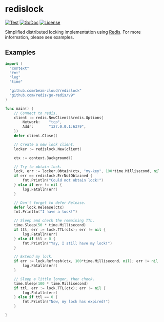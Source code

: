 # redislock

[![Test](https://github.com/beam-cloud/redislock/actions/workflows/test.yml/badge.svg)](https://github.com/beam-cloud/redislock/actions/workflows/test.yml)
[![GoDoc](https://godoc.org/github.com/beam-cloud/redislock?status.png)](http://godoc.org/github.com/beam-cloud/redislock)
[![License](https://img.shields.io/badge/License-Apache%202.0-blue.svg)](https://opensource.org/licenses/Apache-2.0)

Simplified distributed locking implementation using [Redis](http://redis.io/topics/distlock).
For more information, please see examples.

## Examples

```go
import (
  "context"
  "fmt"
  "log"
  "time"

  "github.com/beam-cloud/redislock"
  "github.com/redis/go-redis/v9"
)

func main() {
	// Connect to redis.
	client := redis.NewClient(&redis.Options{
		Network:	"tcp",
		Addr:		"127.0.0.1:6379",
	})
	defer client.Close()

	// Create a new lock client.
	locker := redislock.New(client)

	ctx := context.Background()

	// Try to obtain lock.
	lock, err := locker.Obtain(ctx, "my-key", 100*time.Millisecond, nil)
	if err == redislock.ErrNotObtained {
		fmt.Println("Could not obtain lock!")
	} else if err != nil {
		log.Fatalln(err)
	}

	// Don't forget to defer Release.
	defer lock.Release(ctx)
	fmt.Println("I have a lock!")

	// Sleep and check the remaining TTL.
	time.Sleep(50 * time.Millisecond)
	if ttl, err := lock.TTL(ctx); err != nil {
		log.Fatalln(err)
	} else if ttl > 0 {
		fmt.Println("Yay, I still have my lock!")
	}

	// Extend my lock.
	if err := lock.Refresh(ctx, 100*time.Millisecond, nil); err != nil {
		log.Fatalln(err)
	}

	// Sleep a little longer, then check.
	time.Sleep(100 * time.Millisecond)
	if ttl, err := lock.TTL(ctx); err != nil {
		log.Fatalln(err)
	} else if ttl == 0 {
		fmt.Println("Now, my lock has expired!")
	}

}
```

